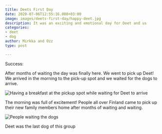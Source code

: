 ```yaml
---
title: Deets First Day
date: 2020-07-06T12:55:16.000+03:00
image: images/deets-first-day/happy-deet.jpg
description: It was an exciting and emotional day for Deet and us
categories:
- deet
- dog
author: Mirkka and Ozz
type: post

---
```

Success:

After months of waiting the day was finally here. We went to pick up Deet! We arrived in the morning to the pick-up spot and we waited for the dogs to arrive.

![Having a breakfast at the pickup spot while waiting for Deet to arrive](/images/deets-first-day/mirkka-ozz-waiting.jpg "Breakfast")

The morning was full of excitement! People all over Finland came to pick up their new family members home after months of waiting and waiting. 

![People waiting the dogs](/images/20200704_105445.jpg)

Deet was the last dog of this group